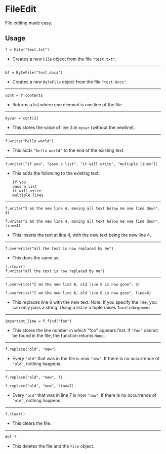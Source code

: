 # FileEdit
File editing made easy.

## Usage

`f = File("test.txt")`
* Creates a new `File` object from the file `"test.txt"`.
--------------------------------------------------------------------------------
`bf = ByteFile("test.docx")`
* Creates a new `ByteFile` object from the file `"test.docx"`.
--------------------------------------------------------------------------------
`cont = f.contents`
* Returns a list where one element is one line of the file.
--------------------------------------------------------------------------------
`myvar = cont[3]`
* This stores the value of line 3 in `myvar` (without the newline).
--------------------------------------------------------------------------------
`f.write("hello world")`
* This adds `"hello world"` to the end of the existing text.
--------------------------------------------------------------------------------
`f.write(["if you", "pass a list", "it will write", "multiple lines"])`
* This adds the following to the existing text:

    ```
    if you    
    pass a list
    it will write    
    multiple lines
    ```
--------------------------------------------------------------------------------
`f.write("I am the new line 4, moving all text below me one line down", 4)`

`f.write("I am the new line 4, moving all text below me one line down", line=4)`
* This inserts the text at line 4, with the new text being the new line 4.
--------------------------------------------------------------------------------
`f.overwrite("all the text is now replaced by me")`
* This does the same as:

```
f.clear()
f.write("all the text is now replaced by me")
```

--------------------------------------------------------------------------------
`f.overwrite("I am the new line 6, old line 6 is now gone", 6)`

`f.overwrite("I am the new line 6, old line 6 is now gone", line=6)`
* This replaces line 6 with the new text.
  Note: If you specify the line, you can only pass a string.
  Using a list or a tuple raises `InvalidArgument`.
--------------------------------------------------------------------------------
`important_line = f.find("foo")`
* This stores the line number in which "foo" appears first.
  If `"foo"` cannot be found in the file, the function returns `None`.
--------------------------------------------------------------------------------
`f.replace("old", "new")`
* Every `"old"` that was in the file is now `"new"`.
  If there is no occurrence of `"old"`, nothing happens.
--------------------------------------------------------------------------------
`f.replace("old", "new", 7)`

`f.replace("old", "new", line=7)`
* Every `"old"` that was in line 7 is now `"new"`.
  If there is no occurrence of `"old"`, nothing happens.
--------------------------------------------------------------------------------
`f.clear()`
* This clears the file.
--------------------------------------------------------------------------------
`del f`
* This deletes the file and the `File` object.

